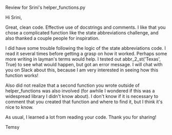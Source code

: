 Review for Srini's helper_functions.py

Hi Srini,

Great, clean code. Effective use of docstrings and comments. 
I like that you chose a complicated function like the state abbreviations challenge, 
and also thanked a couple people for inspiration. 

I did have some trouble following the logic of the state abbreviations code. 
I read it several times before getting a grasp on how it worked. Perhaps some more writing
in layman's terms would help. I tested out abbr_2_st('Texas', True)
to see what would happen, but got an error message. I will chat with you on Slack about this,
because I am very interested in seeing how this function works!

Also did not realize that a second function you wrote outside
of helper_functions was also involved (for awhile I wondered if this was a widespread
library I didn't know about). I don't know if it is necessary to comment that 
you created that function and where to find it, but I think it's nice to know.

As usual, I learned a lot from reading your code. Thank you for sharing!

Temsy
